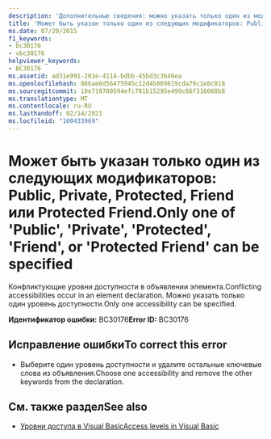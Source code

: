 ```yaml
---
description: 'Дополнительные сведения: можно указать только один из модификаторов "Public", "Private", "Protected", "Friend" или "Protected Friend"'
title: 'Может быть указан только один из следующих модификаторов: Public, Private, Protected, Friend или Protected Friend.'
ms.date: 07/20/2015
f1_keywords:
- bc30176
- vbc30176
helpviewer_keywords:
- BC30176
ms.assetid: ad31e991-203e-4114-bdbb-45bd3c3646ea
ms.openlocfilehash: 886ae6d56475945c12d4b869619cda79c1e8c818
ms.sourcegitcommit: 10e719780594efc781b15295e499c66f316068b8
ms.translationtype: MT
ms.contentlocale: ru-RU
ms.lasthandoff: 02/14/2021
ms.locfileid: "100433969"
---
```

# <a name="only-one-of-public-private-protected-friend-or-protected-friend-can-be-specified"></a><span data-ttu-id="12520-103">Может быть указан только один из следующих модификаторов: Public, Private, Protected, Friend или Protected Friend.</span><span class="sxs-lookup"><span data-stu-id="12520-103">Only one of 'Public', 'Private', 'Protected', 'Friend', or 'Protected Friend' can be specified</span></span>

<span data-ttu-id="12520-104">Конфликтующие уровни доступности в объявлении элемента.</span><span class="sxs-lookup"><span data-stu-id="12520-104">Conflicting accessibilities occur in an element declaration.</span></span> <span data-ttu-id="12520-105">Можно указать только один уровень доступности.</span><span class="sxs-lookup"><span data-stu-id="12520-105">Only one accessibility can be specified.</span></span>  
  
 <span data-ttu-id="12520-106">**Идентификатор ошибки:** BC30176</span><span class="sxs-lookup"><span data-stu-id="12520-106">**Error ID:** BC30176</span></span>  
  
## <a name="to-correct-this-error"></a><span data-ttu-id="12520-107">Исправление ошибки</span><span class="sxs-lookup"><span data-stu-id="12520-107">To correct this error</span></span>  
  
- <span data-ttu-id="12520-108">Выберите один уровень доступности и удалите остальные ключевые слова из объявления.</span><span class="sxs-lookup"><span data-stu-id="12520-108">Choose one accessibility and remove the other keywords from the declaration.</span></span>  
  
## <a name="see-also"></a><span data-ttu-id="12520-109">См. также раздел</span><span class="sxs-lookup"><span data-stu-id="12520-109">See also</span></span>

- [<span data-ttu-id="12520-110">Уровни доступа в Visual Basic</span><span class="sxs-lookup"><span data-stu-id="12520-110">Access levels in Visual Basic</span></span>](../programming-guide/language-features/declared-elements/access-levels.md)
